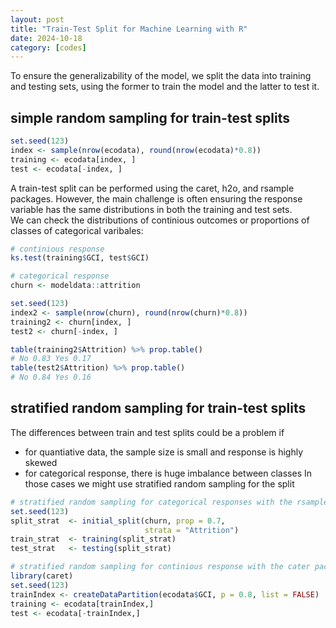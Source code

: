 ```yaml
---
layout: post
title: "Train-Test Split for Machine Learning with R"
date: 2024-10-18
category: [codes] 
---
```


To ensure the generalizability of the model, we split the data into training and testing sets, using the former to train the model and the latter to test it. <!--more-->    
  
## simple random sampling for train-test splits
```r  
set.seed(123)  
index <- sample(nrow(ecodata), round(nrow(ecodata)*0.8))  
training <- ecodata[index, ]  
test <- ecodata[-index, ]  
```
A train-test split can be performed using the caret, h2o, and rsample packages. However, the main challenge is often ensuring the response variable has the same distributions in both the training and test sets.  
We can check the distributions of continious outcomes or proportions of classes of categorical varibales:  
```r
# continious response
ks.test(training$GCI, test$GCI)
```

```r
# categorical response
churn <- modeldata::attrition

set.seed(123)
index2 <- sample(nrow(churn), round(nrow(churn)*0.8))
training2 <- churn[index, ]
test2 <- churn[-index, ]

table(training2$Attrition) %>% prop.table() 
# No 0.83 Yes 0.17
table(test2$Attrition) %>% prop.table() 
# No 0.84 Yes 0.16
```  
## stratified random sampling for train-test splits  
The differences between train and test splits could be a problem if
- for quantiative data, the sample size is small and response is highly skewed 
- for categorical response, there is huge imbalance between classes
In those cases we might use stratified random sampling for the split
  
```r
# stratified random sampling for categorical responses with the rsample package
set.seed(123)
split_strat  <- initial_split(churn, prop = 0.7, 
                              strata = "Attrition")
train_strat  <- training(split_strat)
test_strat   <- testing(split_strat)

# stratified random sampling for continious response with the cater package
library(caret)
set.seed(123)
trainIndex <- createDataPartition(ecodata$GCI, p = 0.8, list = FALSE)
training <- ecodata[trainIndex,]
test <- ecodata[-trainIndex,]
``` 



